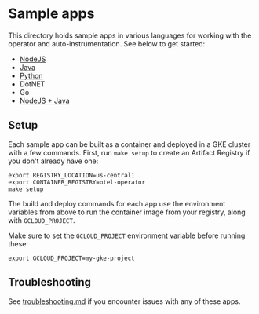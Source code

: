 # Sample apps

This directory holds sample apps in various languages for working with
the operator and auto-instrumentation. See below to get started:

* [NodeJS](nodejs)
* [Java](java)
* [Python](python)
* DotNET
* Go
* [NodeJS + Java](nodejs-java)

## Setup

Each sample app can be built as a container and deployed in a GKE cluster with a few
commands. First, run `make setup` to create an Artifact Registry if you don't already
have one:

```
export REGISTRY_LOCATION=us-central1
export CONTAINER_REGISTRY=otel-operator
make setup
```

The build and deploy commands for each app use the environment variables from above to run
the container image from your registry, along with `GCLOUD_PROJECT`.

Make sure to set the `GCLOUD_PROJECT` environment variable before running these:

```
export GCLOUD_PROJECT=my-gke-project
```

## Troubleshooting

See [troubleshooting.md](troubleshooting.md) if you encounter issues with any of these apps.
